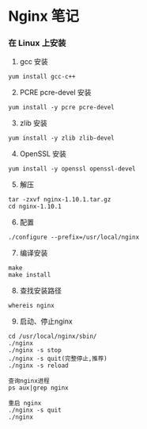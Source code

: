
# Nginx 笔记

### 在 Linux 上安装
1. gcc 安装
```
yum install gcc-c++
```

2. PCRE pcre-devel 安装
```
yum install -y pcre pcre-devel
```

3. zlib 安装
```
yum install -y zlib zlib-devel
```

4. OpenSSL 安装
```
yum install -y openssl openssl-devel
```

5. 解压
```
tar -zxvf nginx-1.10.1.tar.gz
cd nginx-1.10.1
```

6. 配置
```
./configure --prefix=/usr/local/nginx
```

7. 编译安装
```
make
make install
```

8. 查找安装路径
```
whereis nginx
```

9. 启动、停止nginx
```
cd /usr/local/nginx/sbin/
./nginx 
./nginx -s stop
./nginx -s quit(完整停止,推荐)
./nginx -s reload

查询nginx进程
ps aux|grep nginx

重启 nginx
./nginx -s quit
./nginx
```







































